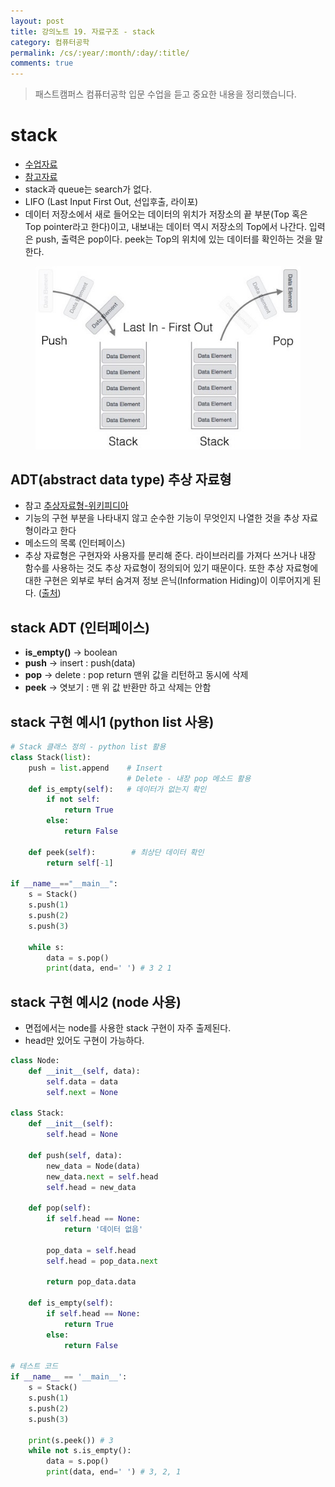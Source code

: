 ```yaml
---
layout: post
title: 강의노트 19. 자료구조 - stack
category: 컴퓨터공학
permalink: /cs/:year/:month/:day/:title/
comments: true
---
```

> 패스트캠퍼스 컴퓨터공학 입문 수업을 듣고 중요한 내용을 정리했습니다.

# stack
- [수업자료](https://github.com/ythwork/ComputerScienceSchool/blob/master/lecture/datastructure/stack_queue/stack_queue.pdf)
- [참고자료](http://blog.eairship.kr/210)
- stack과 queue는 search가 없다.
- LIFO (Last Input First Out, 선입후출, 라이포)
- 데이터 저장소에서 새로 들어오는 데이터의 위치가 저장소의 끝 부분(Top 혹은 Top pointer라고 한다)이고, 내보내는 데이터 역시 저장소의 Top에서 나간다. 입력은 push, 출력은 pop이다. peek는 Top의 위치에 있는 데이터를 확인하는 것을 말한다.

<center>
 <figure>
 <img src="/assets/post-img/cs/stack.jpg" alt="views">
 <figcaption></figcaption>
 </figure>
 </center>

## ADT(abstract data type) 추상 자료형
- 참고 [추상자료형-위키피디아](https://ko.wikipedia.org/wiki/%EC%B6%94%EC%83%81_%EC%9E%90%EB%A3%8C%ED%98%95)
- 기능의 구현 부분을 나타내지 않고 순수한 기능이 무엇인지 나열한 것을 추상 자료형이라고 한다
- 메소드의 목록 (인터페이스)
- 추상 자료형은 구현자와 사용자를 분리해 준다. 라이브러리를 가져다 쓰거나 내장 함수를 사용하는 것도 추상 자료형이 정의되어 있기 때문이다. 또한 추상 자료형에 대한 구현은 외부로 부터 숨겨져 정보 은닉(Information Hiding)이 이루어지게 된다. ([출처](http://ledgku.tistory.com/41))

## stack ADT (인터페이스)
- **is_empty()** -> boolean
- **push** -> insert : push(data)
- **pop** -> delete : pop return 맨위 값을 리턴하고 동시에 삭제
- **peek** -> 엿보기 : 맨 위 값 반환만 하고 삭제는 안함

## stack 구현 예시1 (python list 사용)

```python
# Stack 클래스 정의 - python list 활용
class Stack(list):
    push = list.append    # Insert
                          # Delete - 내장 pop 메소드 활용
    def is_empty(self):   # 데이터가 없는지 확인
        if not self:
            return True
        else:
            return False

    def peek(self):        # 최상단 데이터 확인
        return self[-1]

if __name__=="__main__":
    s = Stack()
    s.push(1)
    s.push(2)
    s.push(3)

    while s:
        data = s.pop()
        print(data, end=' ') # 3 2 1
```

## stack 구현 예시2 (node 사용)
- 면접에서는 node를 사용한 stack 구현이 자주 출제된다.
- head만 있어도 구현이 가능하다.

```python
class Node:
    def __init__(self, data):
        self.data = data
        self.next = None

class Stack:
    def __init__(self):
        self.head = None

    def push(self, data):
        new_data = Node(data)
        new_data.next = self.head
        self.head = new_data

    def pop(self):
        if self.head == None:
            return '데이터 없음'

        pop_data = self.head   
        self.head = pop_data.next

        return pop_data.data

    def is_empty(self):
        if self.head == None:
            return True
        else:
            return False

# 테스트 코드
if __name__ == '__main__':
    s = Stack()
    s.push(1)
    s.push(2)
    s.push(3)

    print(s.peek()) # 3
    while not s.is_empty():
        data = s.pop()
        print(data, end=' ') # 3, 2, 1
```
